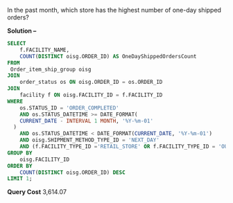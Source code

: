 In the past month, which store has the highest number of one-day shipped orders?

**Solution –**
```sql 
SELECT
    f.FACILITY_NAME,
    COUNT(DISTINCT oisg.ORDER_ID) AS OneDayShippedOrdersCount
FROM	 
 Order_item_ship_group oisg
JOIN 
    order_status os ON oisg.ORDER_ID = os.ORDER_ID
JOIN
    facility f ON oisg.FACILITY_ID = f.FACILITY_ID
WHERE
    os.STATUS_ID = 'ORDER_COMPLETED'
    AND os.STATUS_DATETIME >= DATE_FORMAT(
    CURRENT_DATE - INTERVAL 1 MONTH, '%Y-%m-01'
  ) 
    AND os.STATUS_DATETIME < DATE_FORMAT(CURRENT_DATE, '%Y-%m-01')
    AND oisg.SHIPMENT_METHOD_TYPE_ID = 'NEXT_DAY'
    AND (f.FACILITY_TYPE_ID ='RETAIL_STORE' OR f.FACILITY_TYPE_ID = 'OUTLET_STORE')
GROUP BY
    oisg.FACILITY_ID
ORDER BY
    COUNT(DISTINCT oisg.ORDER_ID) DESC
LIMIT 1;
```

**Query Cost**
3,614.07
